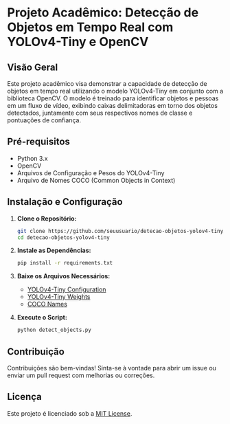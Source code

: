 # Projeto Acadêmico: Detecção de Objetos em Tempo Real com YOLOv4-Tiny e OpenCV

## Visão Geral

Este projeto acadêmico visa demonstrar a capacidade de detecção de objetos em tempo real utilizando o modelo YOLOv4-Tiny em conjunto com a biblioteca OpenCV. O modelo é treinado para identificar objetos e pessoas em um fluxo de vídeo, exibindo caixas delimitadoras em torno dos objetos detectados, juntamente com seus respectivos nomes de classe e pontuações de confiança.

## Pré-requisitos

- Python 3.x
- OpenCV
- Arquivos de Configuração e Pesos do YOLOv4-Tiny
- Arquivo de Nomes COCO (Common Objects in Context)

## Instalação e Configuração

1. **Clone o Repositório:**

   ```bash
   git clone https://github.com/seuusuario/detecao-objetos-yolov4-tiny.git
   cd detecao-objetos-yolov4-tiny
   ```

2. **Instale as Dependências:**

   ```bash
   pip install -r requirements.txt
   ```

3. **Baixe os Arquivos Necessários:**

   - [YOLOv4-Tiny Configuration](https://raw.githubusercontent.com/AlexeyAB/darknet/master/cfg/yolov4-tiny.cfg)
   - [YOLOv4-Tiny Weights](https://github.com/AlexeyAB/darknet/releases/download/yolov4/yolov4-tiny.weights)
   - [COCO Names](https://github.com/pjreddie/darknet/blob/master/data/coco.names)

4. **Execute o Script:**

   ```bash
   python detect_objects.py
   ```

## Contribuição

Contribuições são bem-vindas! Sinta-se à vontade para abrir um issue ou enviar um pull request com melhorias ou correções.

## Licença

Este projeto é licenciado sob a [MIT License](LICENSE).
